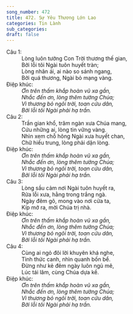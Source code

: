 ```yaml
---
song_number: 472
title: 472. Sự Yêu Thương Lớn Lao
categories: Tin Lành
sub_categories: 
draft: false
---
```

<dl><dt>Câu 1:</dt><dd data-verse="1">Lòng luôn tưởng Con Trời thương thế gian, <br/>Bởi lỗi tôi Ngài tuôn huyết tràn; <br/>Lòng nhân ái, ai nào so sánh ngang, <br/>Bởi quá thương, Ngài bỏ mạng vàng. </dd><dt>Điệp khúc:</dt><dd data-chorus="1"><em>Ơn trên thấm khắp hoàn vũ xa gần, <br/>Nhắc đến ơn, lòng thêm tưởng Chúa; <br/>Vì thương bỏ ngôi trời, toan cứu dân, <br/>Bởi lỗi tôi Ngài phải hạ trần. </em></dd><dt>Câu 2:</dt><dd data-verse="2">Trần gian khổ, trăm ngàn xưa Chúa mang, <br/>Cứu những ai, lòng tin vững vàng. <br/>Nhìn xem chỗ hông Ngài xưa huyết chan, <br/>Chữ hiếu trung, lòng phải dặn lòng. </dd><dt>Điệp khúc:</dt><dd data-chorus="1"><em>Ơn trên thấm khắp hoàn vũ xa gần, <br/>Nhắc đến ơn, lòng thêm tưởng Chúa; <br/>Vì thương bỏ ngôi trời, toan cứu dân, <br/>Bởi lỗi tôi Ngài phải hạ trần. </em></dd><dt>Câu 3:</dt><dd data-verse="3">Lòng sầu cảm nơi Ngài tuôn huyết ra, <br/>Rửa lỗi xưa, hằng trong trắng ngà. <br/>Ngày đêm gõ, mong vào nơi cửa ta, <br/>Kíp mở ra, mời Chúa trị nhà. </dd><dt>Điệp khúc:</dt><dd data-chorus="1"><em>Ơn trên thấm khắp hoàn vũ xa gần, <br/>Nhắc đến ơn, lòng thêm tưởng Chúa; <br/>Vì thương bỏ ngôi trời, toan cứu dân, <br/>Bởi lỗi tôi Ngài phải hạ trần. </em></dd><dt>Câu 4:</dt><dd data-verse="4">Cùng ai ngỏ đôi lời khuyên khá nghe, <br/>Tỉnh thức canh, nhìn quanh bốn bể. <br/>Đừng như kẻ đêm ngày luôn ngủ mê, <br/>Lúc tái lâm, cùng Chúa dựa kề. </dd><dt>Điệp khúc:</dt><dd data-chorus="1"><em>Ơn trên thấm khắp hoàn vũ xa gần, <br/>Nhắc đến ơn, lòng thêm tưởng Chúa; <br/>Vì thương bỏ ngôi trời, toan cứu dân, <br/>Bởi lỗi tôi Ngài phải hạ trần. </em></dd></dl>